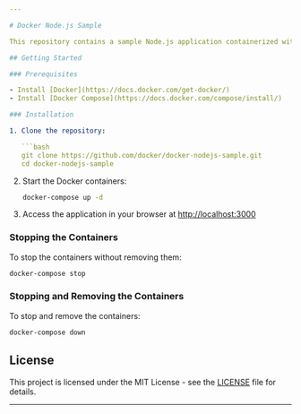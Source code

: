 ```yaml
---

# Docker Node.js Sample

This repository contains a sample Node.js application containerized with PostgreSQL using Docker.

## Getting Started

### Prerequisites

- Install [Docker](https://docs.docker.com/get-docker/)
- Install [Docker Compose](https://docs.docker.com/compose/install/)

### Installation

1. Clone the repository:

   ```bash
   git clone https://github.com/docker/docker-nodejs-sample.git
   cd docker-nodejs-sample
   ```

2. Start the Docker containers:

   ```bash
   docker-compose up -d
   ```

3. Access the application in your browser at [http://localhost:3000](http://localhost:3000)

### Stopping the Containers

To stop the containers without removing them:

```bash
docker-compose stop
```

### Stopping and Removing the Containers

To stop and remove the containers:

```bash
docker-compose down
```

## License

This project is licensed under the MIT License - see the [LICENSE](LICENSE) file for details.

---
```


